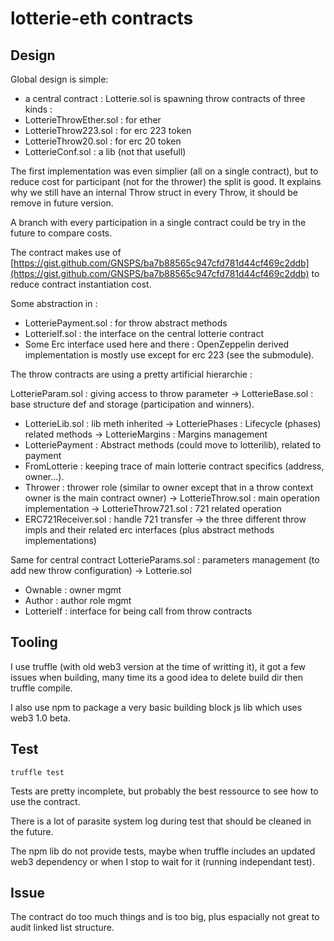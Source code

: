 lotterie-eth contracts
======================

## Design

Global design is simple:
 - a central contract : Lotterie.sol is spawning throw contracts of three kinds :
 - LotterieThrowEther.sol : for ether
 - LotterieThrow223.sol : for erc 223 token
 - LotterieThrow20.sol : for erc 20 token
 - LotterieConf.sol : a lib (not that usefull)

The first implementation was even simplier (all on a single contract), but to reduce cost for participant (not for the thrower) the split is good. It explains why we still have an internal Throw struct in every Throw, it should be remove in future version.

A branch with every participation in a single contract could be try in the future to compare costs.

The contract makes use of [https://gist.github.com/GNSPS/ba7b88565c947cfd781d44cf469c2ddb](https://gist.github.com/GNSPS/ba7b88565c947cfd781d44cf469c2ddb) to reduce contract instantiation cost.

Some abstraction in :
 - LotteriePayment.sol : for throw abstract methods
 - LotterieIf.sol : the interface on the central lotterie contract
 - Some Erc interface used here and there : OpenZeppelin derived implementation is mostly use except for erc 223 (see the submodule).

The throw contracts are using a pretty artificial hierarchie :

LotterieParam.sol  : giving access to throw parameter
-> LotterieBase.sol : base structure def and storage (participation and winners).
   + LotterieLib.sol : lib meth inherited 
-> LotteriePhases : Lifecycle (phases) related methods
-> LotterieMargins : Margins management
   + LotteriePayment : Abstract methods (could move to lotterilib), related to payment
   + FromLotterie : keeping trace of main lotterie contract specifics (address, owner...). 
   + Thrower : thrower role (similar to owner except that in a throw context owner is the main contract owner)
-> LotterieThrow.sol : main operation implementation
-> LotterieThrow721.sol : 721 related operation
   + ERC721Receiver.sol : handle 721 transfer
-> the three different throw impls and their related erc interfaces (plus abstract methods implementations)

Same for central contract
LotterieParams.sol : parameters management (to add new throw configuration)
-> Lotterie.sol
   + Ownable : owner mgmt
   + Author : author role mgmt
   + LotterieIf : interface for being call from throw contracts

## Tooling

I use truffle (with old web3 version at the time of writting it), it got a few issues when building, many time its a good idea to delete build dir then truffle compile.

I also use npm to package a very basic building block js lib which uses web3 1.0 beta.

## Test

`truffle test`

Tests are pretty incomplete, but probably the best ressource to see how to use the contract.

There is a lot of parasite system log during test that should be cleaned in the future.

The npm lib do not provide tests, maybe when truffle includes an updated web3 dependency or when I stop to wait for it (running independant test).

## Issue

The contract do too much things and is too big, plus espacially not great to audit linked list structure.

